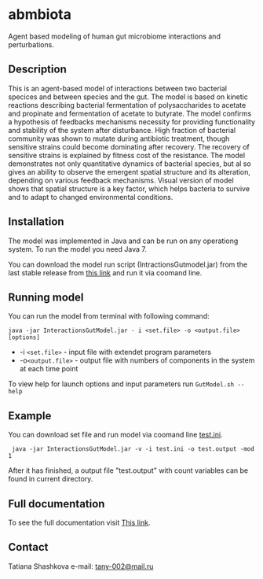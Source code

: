 # abmbiota

Agent based modeling of human gut microbiome interactions and perturbations.


## Description 

This is an agent-based model of interactions between two bacterial specices and between species and the gut. 
The model is based on kinetic reactions describing bacterial fermentation of polysaccharides to acetate and 
propinate and fermentation of acetate to butyrate. The model confirms a hypothesis of feedbacks mechanisms 
necessity for providing functionality and stability of the system after disturbance. High fraction of bacterial community was shown to mutate during antibiotic treatment, though sensitive strains could become dominating after recovery. The recovery of sensitive strains is explained by fitness cost of the resistance. The model demonstrates not only quantitative dynamics of bacterial species, but al so gives an ability to observe the emergent spatial structure and its alteration, depending on various feedback mechanisms. Visual version of model shows that spatial structure is a key factor, 
which helps bacteria to survive and to adapt to changed environmental conditions. 


## Installation

The model was implemented in Java and can be run on any operationg system. To run the model you need Java 7.

You can download the model run script (IntractionsGutmodel.jar) from the last stable release 
from [this link](https://github.com/TanishaSH/abmbiota/out/artifacts) and run it via coomand line.


## Running model

You can run the model from terminal with following command:

```java -jar InteractionsGutModel.jar - i <set.file> -o <output.file> [options]```

* -i ```<set.file>``` - input file with extendet program parameters
* -o```<output.file>``` - output file with numbers of components in the system at each time point

To view help for launch options and input parameters run ```GutModel.sh --help```


## Example

You can download set file and run model via coomand line [test.ini](https://github.com/TanishaSH/abmbiota/tree/master/out/artifacts).
```
 java -jar InteractionsGutModel.jar -v -i test.ini -o test.output -mod 1
```    
After it has finished, a output file "test.output"  with count variables can be found in current directory.

## Full documentation

To see the full documentation visit [This link](https://github.com/TanishaSH/abmbiota/wiki).

## Contact

Tatiana Shashkova 
e-mail: tany-002@mail.ru



